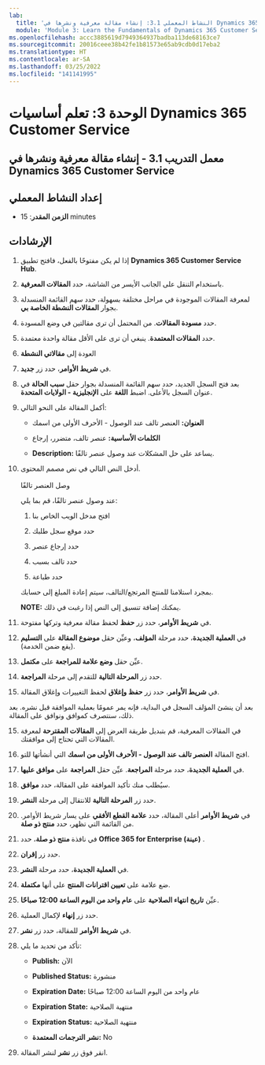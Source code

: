 ```yaml
---
lab:
  title: 'النشاط المعملي 3.1: إنشاء مقالة معرفية ونشرها في Dynamics 365 Customer Service'
  module: 'Module 3: Learn the Fundamentals of Dynamics 365 Customer Service'
ms.openlocfilehash: accc3885619d7949364937badba113de68163ce7
ms.sourcegitcommit: 20016ceee38b42fe1b81573e65ab9cdb0d17eba2
ms.translationtype: HT
ms.contentlocale: ar-SA
ms.lasthandoff: 03/25/2022
ms.locfileid: "141141995"
---
```

<a name="module-3-learn-the-fundamentals-of-dynamics-365-customer-service"></a>الوحدة 3: تعلم أساسيات Dynamics 365 Customer Service
========================

## <a name="practice-lab-31---create-and-publish-a-knowlege-article-in-dynamics-365-customer-service"></a>معمل التدريب 3.1 - إنشاء مقالة معرفية ونشرها في Dynamics 365 Customer Service

## <a name="lab-setup"></a>إعداد النشاط المعملي

  - **الزمن المقدر**: 15 minutes

## <a name="instructions"></a>الإرشادات

1. إذا لم يكن مفتوحًا بالفعل، فافتح تطبيق **Dynamics 365 Customer Service Hub**. 

2. باستخدام التنقل على الجانب الأيسر من الشاشة، حدد **المقالات المعرفية**. 

3. لمعرفة المقالات الموجودة في مراحل مختلفة بسهولة، حدد سهم القائمة المنسدلة بجوار **المقالات النشطة الخاصة بي**. 

4. حدد **مسودة المقالات**. من المحتمل أن ترى مقالتين في وضع المسودة.

5. حدد **المقالات المعتمدة**. ينبغي أن ترى على الأقل مقالة واحدة معتمدة.  

6. العودة إلى **مقالاتي النشطة**

7. في **شريط الأوامر**، حدد زر **جديد**. 

8. بعد فتح السجل الجديد، حدد سهم القائمة المنسدلة بجوار حقل **سبب الحالة** في عنوان السجل بالأعلى. اضبط **اللغة** على **الإنجليزية - الولايات المتحدة**.

8. أكمل المقالة على النحو التالي:

    - **العنوان:** العنصر تالف عند الوصول - الأحرف الأولى من اسمك

    - **الكلمات الأساسية:** عنصر تالف، متضرر، إرجاع

    - **Description:** يساعد على حل المشكلات عند وصول عنصر تالفًا. 

9. أدخل النص التالي في نص مصمم المحتوى.   
‎  
وصل العنصر تالفًا

    عند وصول عنصر تالفًا، قم بما يلي:

    1. افتح مدخل الويب الخاص بنا

    2. حدد موقع سجل طلبك

    3. حدد إرجاع عنصر

    4. حدد تالف بسبب

    5. حدد طباعة

    بمجرد استلامنا للمنتج المرتجع/التالف، سيتم إعادة المبلغ إلى حسابك.

    **NOTE:** يمكنك إضافة تنسيق إلى النص إذا رغبت في ذلك. 

10. في **شريط الأوامر**، حدد زر **حفظ** لحفظ مقالة معرفية وتركها مفتوحة. 

11. في **العملية الجديدة**، حدد مرحلة **المؤلف**، وعيِّن حقل **موضوع المقالة** على **التسليم** (يقع ضمن الخدمة). 

12. عيِّن حقل **وضع علامة للمراجعة** على **مكتمل**.

13. حدد زر **المرحلة التالية** للتقدم إلى مرحلة **المراجعة**.

14. في **شريط الأوامر**، حدد زر **حفظ وإغلاق** لحفظ التغييرات وإغلاق المقالة.

بعد أن ينشئ المؤلف السجل في البداية، فإنه يمر عمومًا بعملية الموافقة قبل نشره. بعد ذلك، سنتصرف كموافق ونوافق على المقالة. 

15. في المقالات المعرفية، قم بتبديل طريقة العرض إلى **المقالات المقترحة** لمعرفة المقالات التي تحتاج إلى موافقتك. 

16. افتح المقالة **العنصر تالف عند الوصول - الأحرف الأولى من اسمك** التي أنشأتها للتو.

17. في **العملية الجديدة**، حدد مرحلة **المراجعة**. عيِّن حقل **المراجعة** على **موافق عليها**.

18. سيُطلب منك تأكيد الموافقة على المقالة، حدد **موافق**. 

19. حدد زر **المرحلة التالية** للانتقال إلى مرحلة **النشر**. 

20. في **شريط الأوامر** أعلى المقالة، حدد **علامة القطع الأفقي** على يسار شريط الأوامر. من القائمة التي تظهر، حدد **منتج ذو صلة**. 

21. في نافذة **منتج ذو صلة**، حدد **Office 365 for Enterprise (عينة)** .

22. حدد زر **إقران**. 

23. في **العملية الجديدة**، حدد مرحلة **النشر**. 

24. ضع علامة على **تعيين اقترانات المنتج** على أنها **مكتملة**. 

25. عيِّن **تاريخ انتهاء الصلاحية** على **عام واحد من اليوم الساعة 12:00 صباحًا**. 

26. حدد زر **إنهاء** لإكمال العملية. 

27. في **شريط الأوامر** للمقالة، حدد زر **نشر**. 

28. تأكد من تحديد ما يلي:

    - **Publish:** الآن

    - **Published Status:** منشورة

    - **Expiration Date:** عام واحد من اليوم الساعة 12:00 صباحًا

    - **Expiration State:** منتهية الصلاحية

    - **Expiration Status:** منتهية الصلاحية

    - **نشر الترجمات المعتمدة:** No
    
29. انقر فوق زر **نشر** لنشر المقالة.


